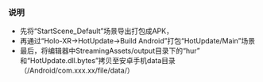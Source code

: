 ###  说明

- 先将“StartScene_Default”场景导出打包成APK，
- 再通过“Holo-XR->HotUpdate->Build Android”打包“HotUpdate/Main”场景
- 最后，将编辑器中StreamingAssets/output目录下的“hur”
和“HotUpdate.dll.bytes”拷贝至安卓手机data目录（/Android/com.xxx.xx/file/data/）